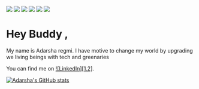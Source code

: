 

![](https://img.shields.io/badge/<Language>-<Python>-informational?style=flat&logo=<LOGO_NAME>&logoColor=white&color=2bbc8a)
![](https://img.shields.io/badge/<OS>-<Linux>-informational?style=flat&logo=<LOGO_NAME>&logoColor=white&color=2bbc8a)
![](https://img.shields.io/badge/<CP>-<Hackerrank>-informational?style=flat&logo=<LOGO_NAME>&logoColor=white&color=2bbc8a)
![](https://img.shields.io/badge/<Packaging>-<Poetry>-informational?style=flat&logo=<LOGO_NAME>&logoColor=white&color=2bbc8a)
![](https://img.shields.io/badge/<S>-<Sanic>-informational?style=flat&logo=<LOGO_NAME>&logoColor=white&color=2bbc8a)
![](https://img.shields.io/badge/<Domain>-<ArtificialIntelligence>-informational?style=flat&logo=<LOGO_NAME>&logoColor=white&color=2bbc8a)

# Hey Buddy ,


My name is Adarsha regmi. I have motive to change my world by upgrading we living beings with tech and greenaries


<!-- Actual text -->

You can find me on [![LinkedIn][1.2]][1].

<!-- Icons -->


<!-- Links to your social media accounts -->


[1]: https://www.linkedin.com/in/adarsha-regmi/



[![Adarsha's GitHub stats](https://github-readme-stats.vercel.app/api?username=adarsharegmi)](https://github.com/adarsharegmi/github-readme-stats)
